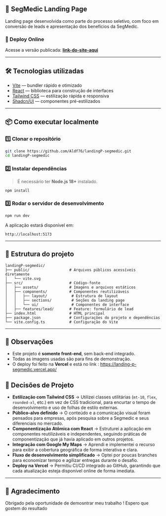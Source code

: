 
## 📄 SegMedic Landing Page

Landing page desenvolvida como parte do processo seletivo, com foco em conversão de leads e apresentação dos benefícios da SegMedic.

### 🚀 Deploy Online

Acesse a versão publicada: [**link-do-site-aqui**](https://link-do-site-aqui)

---

## 🛠 Tecnologias utilizadas

* [Vite](https://vitejs.dev/) — bundler rápido e otimizado
* [React](https://react.dev/) — biblioteca para construção de interfaces
* [Tailwind CSS](https://tailwindcss.com/) — estilização rápida e responsiva
* [Shadcn/UI](https://ui.shadcn.com/) — componentes pré-estilizados

---

## 📦 Como executar localmente

### 1️⃣ Clonar o repositório

```bash
git clone https://github.com/Aldf76/landingP-segmedic.git
cd landingP-segmedic
```

### 2️⃣ Instalar dependências

> É necessário ter **Node.js 18+** instalado.

```bash
npm install
```

### 3️⃣ Rodar o servidor de desenvolvimento

```bash
npm run dev
```

A aplicação estará disponível em:

```
http://localhost:5173
```

---

## 📂 Estrutura do projeto

```
landingP-segmedic/
├── public/                  # Arquivos públicos acessíveis diretamente
│   └── vite.svg
├── src/                     # Código-fonte
│   ├── assets/              # Imagens e arquivos estáticos
│   ├── components/          # Componentes reutilizáveis
│   │   ├── layout/           # Estrutura de layout
│   │   ├── sections/         # Seções da landing page
│   │   └── ui/               # Componentes de interface
│   ├── features/lead/       # Feature: formulário de lead
├── index.html               # HTML principal
├── package.json             # Configurações do projeto e dependências
└── vite.config.ts           # Configuração do Vite

```

---

## 📝 Observações

* Este projeto é **somente front-end**, sem back-end integrado.
* Todas as imagens usadas são para fins de demonstração.
* O deploy foi feito na **Vercel** e está no link : https://landing-p-segmedic.vercel.app/





## 📌 Decisões de Projeto

* **Estilização com Tailwind CSS** → Utilizei classes utilitárias (`mt-10`, `flex`, `rounded-xl`, etc.) em vez de CSS tradicional, para encurtar o tempo de desenvolvimento e uso de folhas de estilo externas.
* **Público-alvo definido** → O conteúdo e a comunicação visual foram pensados para empresas, após pesquisa sobre a Segmedic e seus diferenciais no mercado.
* **Componentização Atômica com React** → Estruturei a aplicação em componentes reutilizáveis e independentes, seguindo práticas de componentização que já havia aplicado em outros projetos.
* **Integração com Google My Maps** → Aprendi e implementei o recurso para exibir a cobertura geográfica de forma interativa e clara.
* **Fluxo de desenvolvimento simplificado** → Optei por poucas branches para economizar tempo e agilizar entregas durante o desafio.
* **Deploy na Vercel** → Permitiu CI/CD integrado ao GitHub, garantindo que cada atualização esteja disponível online de forma imediata.

---

## 🙏 Agradecimento

Obrigado pela oportunidade de demosntrar meu trabalho ! Espero que gostem do resultado


